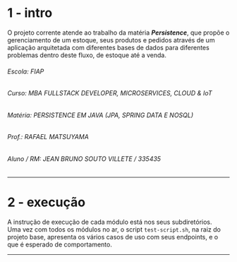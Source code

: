 # 1 - intro

O projeto corrente atende ao trabalho da matéria ***Persistence***, que propõe o gerenciamento de um estoque, seus produtos e pedidos através de um aplicação arquitetada com diferentes bases de dados para diferentes problemas dentro deste fluxo, de estoque até a venda.  

###### Escola: FIAP
###### Curso: MBA FULLSTACK DEVELOPER, MICROSERVICES, CLOUD & IoT
###### Matéria: PERSISTENCE EM JAVA (JPA, SPRING DATA E NOSQL)
###### Prof.: RAFAEL MATSUYAMA
###### Aluno / RM: JEAN BRUNO SOUTO VILLETE / 335435

---

# 2 - execução

A instrução de execução de cada módulo está nos seus subdiretórios.  
Uma vez com todos os módulos no ar, o script ``` test-script.sh ```, na raiz do projeto base, apresenta os vários casos de uso com seus endpoints, e o que é esperado de comportamento. 

---
